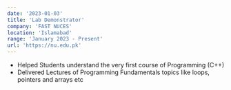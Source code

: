 ```yaml
---
date: '2023-01-03'
title: 'Lab Demonstrator'
company: 'FAST NUCES'
location: 'Islamabad'
range: 'January 2023 - Present'
url: 'https://nu.edu.pk'
---
```


- Helped Students understand the very first course of Programming (C++)
- Delivered Lectures of Programming Fundamentals topics like loops, pointers and arrays etc

